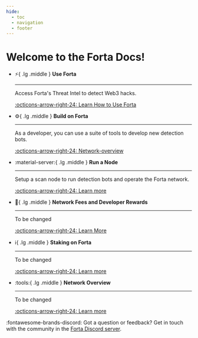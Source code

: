 ```yaml
---
hide:
  - toc
  - navigation
  - footer
---
```


# Welcome to the Forta Docs!

<div class="grid cards" markdown>


-   :zap:{ .lg .middle } __Use Forta__

    ---

    Access Forta's Threat Intel to detect Web3 hacks.

    [:octicons-arrow-right-24: Learn How to Use Forta](getting-started.md)

-   :gear:{ .lg .middle } __Build on Forta__

    ---

    As a developer, you can use a suite of tools to develop new detection bots.

    [:octicons-arrow-right-24: Network-overview](network-overview.md)

-   :material-server:{ .lg .middle } __Run a Node__

    ---

    Setup a scan node to run detection bots and operate the Forta network.

    [:octicons-arrow-right-24: Learn more](scanner-quickstart.md)

-   :bank:{ .lg .middle } __Network Fees and Developer Rewards__

    ---

    To be changed

    [:octicons-arrow-right-24: Learn More](fees-why.md)

-   :information_source:{ .lg .middle } __Staking on Forta__

    ---

    To be changed

    [:octicons-arrow-right-24: Learn more](intro-to-staking.md)

-   :tools:{ .lg .middle } __Network Overview__

    ---

    To be changed

    [:octicons-arrow-right-24: Learn more](network-overview.md)


  


</div>


:fontawesome-brands-discord: Got a question or feedback? Get in touch with the community in the [Forta Discord server](https://discord.com/invite/fortanetwork).<br><br>
